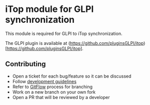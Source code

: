 # iTop module for GLPI synchronization

This module is required for GLPI to iTop synchronization.

The GLPI plugin is available at (https://github.com/pluginsGLPI/itop)[https://github.com/pluginsGLPI/itop].

## Contributing

* Open a ticket for each bug/feature so it can be discussed
* Follow [development guidelines](http://glpi-developer-documentation.readthedocs.io/en/latest/plugins.html)
* Refer to [GitFlow](http://git-flow.readthedocs.io/) process for branching
* Work on a new branch on your own fork
* Open a PR that will be reviewed by a developer
